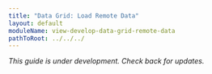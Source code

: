 ```yaml
---
title: "Data Grid: Load Remote Data"
layout: default
moduleName: view-develop-data-grid-remote-data
pathToRoot: ../../../
---
```


*This guide is under development. Check back for updates.*
